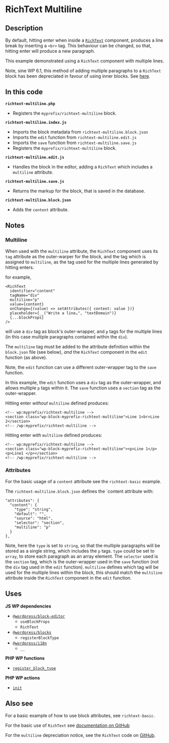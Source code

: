 # RichText Multiline

## Description

By default, hitting enter when inside a [`RichText`](https://github.com/WordPress/gutenberg/blob/trunk/packages/block-editor/src/components/rich-text/README.md) component, produces a line break by inserting a `<br>` tag. This behaviour can be changed, so that, hitting enter will produce a new paragraph.

This example demonstrated using a `RichText` component with multiple lines.

Note, sine WP 6.1, this method of adding multiple paragraphs to a `RichText` block has been depreciated in favour of using inner blocks. See [here](https://github.com/WordPress/gutenberg/blob/wp/6.1/packages/block-editor/src/components/rich-text/index.js#L119).

## In this code

**`richtext-multiline.php`**

- Registers the `myprefix/richtext-multiline` block.

**`richtext-multiline.index.js`**

- Imports the block metadata from `richtext-multiline.block.json`
- Imports the `edit` function from `richtext-multiline.edit.js`
- Imports the `save` function from `richtext-multiline.save.js`
- Registers the `myprefix/richtext-multiline` block.

**`richtext-multiline.edit.js`**

- Handles the block in the editor, adding a `RichText` which includes a `multiline` attribute.

**`richtext-multiline.save.js`**

- Returns the markup for the block, that is saved in the database.

**`richtext-multiline.block.json`**

- Adds the `content` attribute.

## Notes

### Multiline

When used with the `multiline` attribute, the `RichText` component uses its `tag` attribute as the outer-warper for the block, and the tag which is assigned to `multiline`, as the tag used for the multiple lines generated by hitting enters.

for example,

```
<RichText
  identifier="content"
  tagName="div"
  multiline="p"
  value={content}
  onChange={(value) => setAttributes({ content: value })}
  placeholder={__("Write a line…", "textDomain")}
  {...blockProps}
/>
```

will use a `div` tag as block's outer-wrapper, and `p` tags for the multiple lines (in this case multiple paragraphs contained within the `div`).

The `multiline` tag must be added to the attribute definition within the `block.json` file (see below), _and_ the `RichText` component in the `edit` function (as above).

Note, the `edit` function can use a different outer-wrapper tag to the `save` function.

In this example, the `edit` function uses a `div` tag as the outer-wrapper, and allows multiple `p` tags within it. The `save` function uses a `section` tag as the outer-wrapper.

Hitting enter _without_ `multiline` defined produces:

```
<!-- wp:myprefix/richtext-multiline -->
<section class="wp-block-myprefix-richtext-multiline">Line 1<br>Line 2</section>
<!-- /wp:myprefix/richtext-multiline -->
```

Hitting enter _with_ `multiline` defined produces:

```
<!-- wp:myprefix/richtext-multiline -->
<section class="wp-block-myprefix-richtext-multiline"><p>Line 1</p><p>Line1 </p></section>
<!-- /wp:myprefix/richtext-multiline -->
```

### Attributes

For the basic usage of a `content` attribute see the `richtext-basic` example.

The `richtext-multiline.block.json` defines the `content attribute with:

```
"attributes": {
  "content": {
    "type": "string",
    "default": "",
    "source": "html",
    "selector": "section",
    "multiline": "p"
  }
},
```

Note, here the `type` is set to `string`, so that the multiple paragraphs will be stored as a single string, which includes the `p` tags. `type` could be set to `array`, to store each paragraph as an array element. The `selector` used is the `section` tag, which is the outer-wrapper used in the `save` function (not the `div` tag used in the `edit` function). `multiline` defines which tag will be used for the multiple lines within the block, this should match the `multiline` attribute inside the `RichText` component in the `edit` function.

## Uses

**JS WP dependencies**

- [`@wordpress/block-editor`](https://developer.wordpress.org/block-editor/reference-guides/packages/packages-block-editor/)
  - `useBlockProps`
  - `RichText`
- [`@wordpress/blocks`](https://developer.wordpress.org/block-editor/reference-guides/packages/packages-blocks/)
  - `registerBlockType`
- [`@wordpress/i18n`](https://developer.wordpress.org/block-editor/reference-guides/packages/packages-i18n/)
  - `__`

**PHP WP functions**

- [`register_block_type`](https://developer.wordpress.org/reference/functions/register_block_type/)

**PHP WP actions**

- [`init`](https://developer.wordpress.org/reference/hooks/init/)

## Also see

For a basic example of how to use block attributes, see `richtext-basic`.

For the basic use of `RichText` see [documentation on GitHub](https://github.com/WordPress/gutenberg/blob/trunk/packages/block-editor/src/components/rich-text/README.md)

For the `multiline` depreciation notice, see the `RichText` code on [GitHub](https://github.com/WordPress/gutenberg/blob/wp/6.1/packages/block-editor/src/components/rich-text/index.js#L119).
